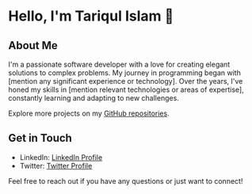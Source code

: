 # Hello, I'm Tariqul Islam 👋

## About Me

I'm a passionate software developer with a love for creating elegant solutions to complex problems. My journey in programming began with [mention any significant experience or technology]. Over the years, I've honed my skills in [mention relevant technologies or areas of expertise], constantly learning and adapting to new challenges.

Explore more projects on my [GitHub repositories](https://github.com/tariqulislaam?tab=repositories).

## Get in Touch

- LinkedIn: [LinkedIn Profile](https://www.linkedin.com/in/tariqul-islam-rahat)
- Twitter: [Twitter Profile](https://twitter.com/tariqulislam_)

Feel free to reach out if you have any questions or just want to connect!

